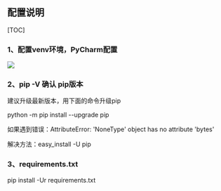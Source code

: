 ## 配置说明

[TOC]

### 1、配置venv环境，PyCharm配置

![](http://ww1.sinaimg.cn/large/007JifUQgy1g32fzvjr0nj30rw0aa750.jpg)

### 2、pip -V 确认 pip版本

建议升级最新版本，用下面的命令升级pip

python -m pip install --upgrade pip

如果遇到错误：AttributeError: 'NoneType' object has no attribute 'bytes'

解决方法：easy_install -U pip

### 3、requirements.txt

pip install -Ur requirements.txt

